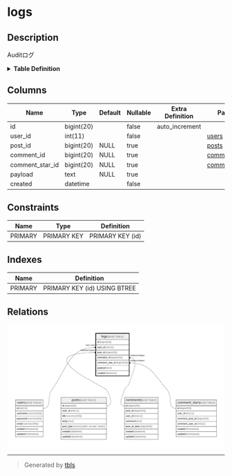 # logs

## Description

Auditログ

<details>
<summary><strong>Table Definition</strong></summary>

```sql
CREATE TABLE `logs` (
  `id` bigint(20) NOT NULL AUTO_INCREMENT,
  `user_id` int(11) NOT NULL,
  `post_id` bigint(20) DEFAULT NULL,
  `comment_id` bigint(20) DEFAULT NULL,
  `comment_star_id` bigint(20) DEFAULT NULL,
  `payload` text DEFAULT NULL,
  `created` datetime NOT NULL,
  PRIMARY KEY (`id`)
) ENGINE=InnoDB DEFAULT CHARSET=utf8mb4 COMMENT='Auditログ'
```

</details>

## Columns

| Name | Type | Default | Nullable | Extra Definition | Parents |
| ---- | ---- | ------- | -------- | ---------------- | ------- |
| id | bigint(20) |  | false | auto_increment |  |
| user_id | int(11) |  | false |  | [users](users.md) |
| post_id | bigint(20) | NULL | true |  | [posts](posts.md) |
| comment_id | bigint(20) | NULL | true |  | [comments](comments.md) |
| comment_star_id | bigint(20) | NULL | true |  | [comment_stars](comment_stars.md) |
| payload | text | NULL | true |  |  |
| created | datetime |  | false |  |  |

## Constraints

| Name | Type | Definition |
| ---- | ---- | ---------- |
| PRIMARY | PRIMARY KEY | PRIMARY KEY (id) |

## Indexes

| Name | Definition |
| ---- | ---------- |
| PRIMARY | PRIMARY KEY (id) USING BTREE |

## Relations

![er](logs.svg)

---

> Generated by [tbls](https://github.com/k1LoW/tbls)
